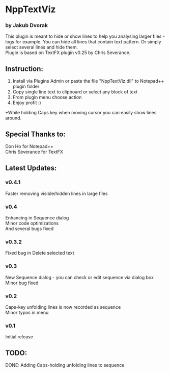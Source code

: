 # NppTextViz
### by Jakub Dvorak

This plugin is meant to hide or show lines to help you analysing larger files - logs for example. You can hide all lines that contain text pattern. Or simply select several lines and hide them.  
Plugin is based on TextFX plugin v0.25 by Chris Severance.


Instruction:
---
1. Install via Plugins Admin or paste the file "NppTextViz.dll" to Notepad++ plugin folder
2. Copy single line text to clipboard or select any block of text
3. From plugin menu choose action
4. Enjoy profit :)

+While holding Caps key when moving cursor you can easily show lines around.

Special Thanks to:
----
Don Ho for Notepad++  
Chris Severance for TextFX  

Latest Updates:
----

### v0.4.1
Faster removing visible/hidden lines in large files

### v0.4
Enhancing in Sequence dialog  
Minor code optimizations  
And several bugs fixed

### v0.3.2
Fixed bug in Delete selected text

### v0.3
New Sequence dialog - you can check or edit sequence via dialog box  
Minor bug fixed

### v0.2
Caps-key unfolding lines is now recorded as sequence  
Minor typos in menu

### v0.1
Initial release

TODO:
----
DONE: Adding Caps-holding unfolding lines to sequence
